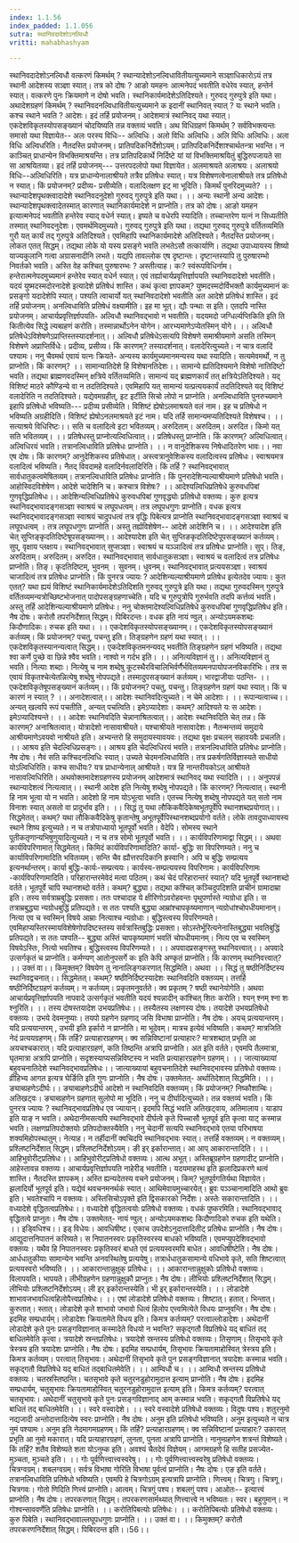 ```yaml
---
index: 1.1.56
index_padded: 1.1.056
sutra: स्थानिवदादेशोऽनल्विधौ
vritti: mahabhashyam

---
```

 स्थानिवदादेशोऽनल्विधौ वत्करणं किमर्थम् ? स्थान्यादेशोऽनल्विधावितीयत्युच्यमाने सञ्ज्ञाधिकारोऽयं तत्र स्थानी आदेशस्य सञ्ज्ञा स्यात्। तत्र को दोषः ? आङो यमहनः आत्मनेपदं भवतीति वधेरेव स्यात्, हन्तेर्न स्यात्। वत्करणे पुनः क्रियमाणे न दोषो भवति। स्थानिकार्यमादेशेऽतिदिश्यते। गुरुवद् गुरुपुत्रे इति यथा। अथादेशग्रहणं किमर्थम् ? स्थानिवदनल्विधावितीयत्युच्यमाने क इदानीं स्थानिवत् स्यात् ? यः स्थाने भवति। कश्च स्थाने भवति ? आदेशः। इदं तर्हि प्रयोजनम्। आदेशमात्रं स्थानिवद् यथा स्यात्। एकदेशविकृतस्योपसङ्ख्यानं चोदयिष्यति तन्न वक्तव्यं भवति। अथ विधिग्रहणं किमर्थम् ? सर्वविभक्त्यन्तः समासो यथा विज्ञायेत-- अलः परस्य विधिः-- अल्विधिः। अलो विधिः अल्विधिः। अलि विधिः अल्विधिः। अला विधिः अल्विधरिति। नैतदस्ति प्रयोजनम्। प्रातिपदिकनिर्देशोऽयम्। प्रातिपदिकनिर्देशाश्चार्थतन्त्रा भवन्ति। न काञ्चित् प्राधान्येन विभक्तिमाश्रयन्ति। तत्र प्रातिपदिकार्थे निर्दिष्टे यां यां विभक्तिमाश्रयितुं बुद्धिरुपजायते सा सा आश्रयितव्या। इदं तर्हि प्रयोजनम्--- उत्तरपदलोपो यथा विज्ञायेत। अलमाश्रयते अलाश्रयः। अलाश्रयो विधिः--अल्विधिरिति। यत्र प्राधान्येनालाश्रीयते तत्रैव प्रतिषेधः स्यात्। यत्र विशेषणत्वेनालाश्रीयते तत्र प्रतिषेधो न स्यात्। किं प्रयोजनम्? प्रदीव्य- प्रसीव्येति। वलादिलक्षण इट् मा भूदिति। किमर्थं पुनरिदमुच्यते? ।। स्थान्यादेशपृथक्त्वादादेशे स्थानिवदनुदेशो गुरुवद् गुरुपुत्रे इति यथा। ।। अन्यः स्थानी अन्य आदेशः। स्थान्यादेशपृथक्त्वादेतस्मात् कारणात् स्थानिकार्यमादेशे न प्राप्नोति। तत्र को दोषः। आङो यमहन इत्यात्मनेपदं भवतीति हन्तेरेव स्याद् वधेर्न स्यात्। इष्यते च वधेरपि स्यादिति। तच्चान्तरेण यत्नं न सिध्यतीति तस्मात् स्थानिवदनुदेशः। एवमर्थमिदमुच्यते। गुरुवद् गुरुपुत्रे इति यथा। तद्यथा गुरुवद् गुरुपुत्रे वर्तितव्यमिति गुरौ यत् कार्यं तद् गुरुपुत्रे अतिदिश्यते। एवमिहापि स्थानिकार्यमादेशे अतिदिश्यते। नैतदस्ति प्रयोजनम्। लोकत एतत् सिद्धम्। तद्यथा लोके यो यस्य प्रसङ्गे भवति लभतेऽसौ तत्कार्याणि। तद्यथा उपाध्यायस्य शिष्यो याज्यकुलानि गत्वा अग्रासनादीनि लभते। यद्यपि तावल्लोक एष दृष्टान्तः। दृष्टान्तस्यापि तु पुरुषारम्भो निवर्तको भवति। अस्ति वेह कश्चित् पुरुषारम्भः ? अस्तीत्याह। कः? स्वंरूपविधिर्नाम। हन्तेरात्मनेपदमुच्यमानं हन्तेरेव स्यात् वधेर्न स्यात्। एवं तर्ह्याचार्यप्रवृत्तिर्ज्ञापयति स्थानिवदादेशो भवतीति। यदयं युष्मदस्मदोरनादेशे इत्यादेशे प्रतिषेधं शास्ति। कथं कृत्वा ज्ञापकम्? युष्मदस्मदोर्विभक्तौ कार्यमुच्यमानं कः प्रसङ्गो यदादेशेपि स्यात्। पश्यति त्वाचार्यो यत् स्थानिवदादेशो भवतीति अत आदेशे प्रतिषेधं शास्ति। इदं तर्हि प्रयोजनम्। अनल्विधाविति प्रतिषेधं वक्ष्यामीति। इह मा भूत्। द्यौः पन्थाः स इति। एतदपि नास्ति प्रयोजनम्। आचार्यप्रवृत्तिर्ज्ञापयति- अल्विधौ स्थानिवद्भावो न भवतीति। यदयमदो जग्धिर्ल्यप्तिकिति इति ति कितीत्येव सिद्धे ल्यब्ग्रहणं करोति। तस्मान्नार्थोऽनेन योगेन। आरभ्यमाणेऽप्येतस्मिन् योगे। ।। अल्विधौ प्रतिषेधेऽविशेषणेऽप्राप्तिस्तस्यादर्शनात्।। अल्विधौ प्रतिषेधेऽसत्यपि विशेषणे समाश्रीयमाणे असति तस्मिन् विशेषणे अप्राप्तिर्विधेः। प्रदीव्य, प्रसीव्य। किं कारणम्? तस्यादर्शनात्। वलादेरित्युच्यते। न चात्र वलादिं पश्यामः। ननु चैवमर्थ एवायं यत्नः क्रियते- अन्यस्य कार्यमुच्यमानमन्यस्य यथा स्यादिति। सत्यमेवमर्थो, न तु प्राप्नोति। किं कारणम्? ।। सामान्यातिदेशे हि विशेषानतिदेशः।। सामान्ये ह्यतिदिश्यमाने विशेषो नातिदिष्टो भवति। तद्यथा ब्राह्मणवदस्मिन् क्षत्रिये वर्तितव्यमिति। सामान्यं यद् ब्राह्मणकार्यं तत् क्षत्रियेऽतिदिश्यते। यद् विशिष्टं माठरे कौण्डिन्ये वा न तदतिदिश्यते। एवमिहापि यत् सामान्यं यत्प्रत्ययकार्यं तदतिदिश्यते यद् विशिष्टं वलादेरिति न तदतिदिश्यते। यद्येवमग्रहीत्, इट इर्टीति सिचो लोपो न प्राप्नोति। अनल्विधाविति पुनरुच्यमाने इहापि प्रतिषेधो भविष्यति--- प्रदीव्य प्रसीव्येति। विशिष्टं ह्येषोऽलमाश्रयते वलं नाम। इह च प्रतिषेधो न भविष्यति अग्रहीदिति। विशिष्टं ह्येषोऽनलमाश्रयते इटं नाम। यदि तर्हि सामान्यमप्यतिदिश्यते विशेषश्च। ।। सत्याश्रये विधिरिष्टः।। सति च वलादित्वे इटा भवितव्यम्। अरुदिताम्। अरुदितम्। अरुदित। किमो यत् सति भवितव्यम्। ।। प्रतिषेधस्तु प्राप्नोत्यल्विधित्वात्।। प्रतिषेधस्तु प्राप्नोति। किं कारणम्? अल्विधित्वात्। अल्विधिरयं भवति। तत्रानल्विधाविति प्रतिषेधः प्राप्नोति। ।। न वानुदेशिकस्य निषेधादितरेण भावः।। नवा एष दोषः। किं कारणम्? आनुदेशिकस्य प्रतिषेधात्। अस्त्वत्रानुवेशिकस्य वलादित्वस्य प्रतिषेधः। स्वाश्रयमत्र वलादित्वं भविष्यति। नैतद् विवदामहे वलादिर्नवलादिरिति। किं तर्हि ? स्थानिवद्भावात् सार्वधातुकत्वमेषितव्यम्। तत्रानल्विधाविति प्रतिषेधः प्राप्नोति। किं पुनरादेशिन्यल्याश्रीयमाणे प्रतिषेधो भवति। आहोस्विदविशेषेण। आदेशे चादेशिनि च। कश्चात्र विशेषः? ।। आदेश्यल्विधिप्रतिषेधे कुरुवधपिबां गुणवृद्धिप्रतिषेधः।। आदेशिन्यल्विधिप्रतिषेधे कुरुवधपिबां गुणवृद्ध्योः प्रतिषेधो वक्तव्यः। कुरु इत्यत्र स्थानिवद्भावादङ्गसञ्ज्ञा स्वाश्रयं च लघूपधत्वम्। तत्र लघूपधगुणः प्राप्नोति। वधक इत्यत्र स्थानिवद्भावादङ्गसञ्ज्ञा स्वाश्रयं चादुपधत्वं तत्र वृद्धिः पिबेत्यत्र प्राप्नोति स्थानिवद्भावादङ्गसञ्ज्ञा स्वाश्रयं च लघूपधत्वम् । तत्र लघूपधगुणः प्राप्नोति। अस्तु तर्ह्यविशेषेण-- आदेशे आदेशिनि च। ।। आदेश्यादेश इति चेत् सुप्तिङ्कृदतिदिष्टेषूपसङ्ख्यानम्।। आदेश्यादेश इति चेत् सुप्तिङकृदतिदिष्टेपूपसङ्ख्यानं कर्तव्यम्। सुप्, वृक्षाय प्लक्षाय। स्थानिवद्भावात् सुप्सञ्ज्ञा। स्वाश्रयं च यञ्ञादित्वं तत्र प्रतिषेधः प्राप्नोति। सुप्। तिङ्, अरुदिताम्। अरुदितम्। अरुदित। स्थानिवद्भावात् सार्वधातुकसञ्ज्ञा। स्वाश्रयं च वलादित्वं तत्र प्रतिषेधः प्राप्नोति। तिङ्। कृदतिदिष्टम्, भुवनम् । सुवनम्। धुवनम्। स्थानिवद्भावात् प्रत्ययसञ्ज्ञा। स्वाश्रयं चाजादित्वं तत्र प्रतिषेधः प्राप्नोति। किं पुनरत्र ज्यायः ? आदेशिन्यल्याश्रीयमाणे प्रतिषेध इत्येतदेव ज्यायः। कुत एतत्? यथा ह्ययं विशिष्टं स्थानिकार्यमादेशेऽतिदिशति गुरुवद् गुरुपुत्रे इति यथा। तद्यथा गुरुवदस्मिन् गुरुपुत्रे वर्तितव्यमन्यत्रोच्छिष्टभोजनात् पादोपसङ्ग्रहणाच्चेति। यदि च गुरुपुत्रोपि गुरुर्भवति तदपि कर्त्तव्यं भवति। अस्तु तर्हि आदेशिन्यल्याश्रीयमाणे प्रतिषेधः। ननु चोक्तमादेश्यल्विधिप्रतिषेधे कुरुवधपिबां गुणवृद्धिप्रतिषेध इति। नैष दोषः। करोतौ तपरनिर्देशात् सिद्धम्। पिबिरदन्तः। वधक इति नायं ण्वुल्। अन्योऽयमकशब्दः किदौणादिकः। रुचक इति यथा। ।। एकदेशविकृतस्योपसङ्ख्यानम्।। एकदेशविकृतस्योपसङ्ख्यानं कर्तव्यम्। किं प्रयोजनम्? पचतु, पचन्तु इति। तिङ्ग्रहणेन ग्रहणं यथा स्यात्। ।। एकदेशविकृतस्यानन्यत्वात् सिद्धम्।। एकदेशविकृतमनन्यवद् भवतीति तिङ्ग्रहणेन ग्रहणं भविष्यति। तद्यथा श्वा कर्णे पुच्छे वा छिन्ने श्वैव भवति। नाश्वो न गर्दभ इति। ।। अनित्यविज्ञानं तु।। अनित्यविज्ञानं तु भवति। नित्याः शब्दाः। नित्येषु च नाम शब्देषु कूटस्थैरविचालिभिर्वर्णैर्भवितव्यमनपायोपजनविकारिभिः। तत्र स एवायं विकृतश्चेत्येतन्नित्येषु शब्देषु नोपपद्यते। तस्मादुपसङ्ख्यानं कर्तव्यम्। भारद्वाजीयाः पठन्ति- ।। एकदेशविकृतेषूपसङ्ख्यानं कर्तव्यम्।। किं प्रयोजनम्? पचतु, पचन्तु। तिङ्ग्रहणेन ग्रहणं यथा स्यात्। किं च कारणं न स्यात् ? ।। अनादेशत्वात्।। आदेशः स्थानिवदित्युच्यते। न चेमे आदेशाः। ।। रूपान्यत्वाच्च।। अन्यत् खल्वपि रूपं पचतीति , अन्यत् पचत्विति। इमेऽप्यादेशाः। कथम्? आदिश्यते यः स आदेशः। इमेऽप्यादिश्यन्ते। ।। आदेशः स्थानिवदिति चेन्नानाश्रितत्वात्।। आदेशः स्थानिवदिति चेत् तन्न। किं कारणम्? अनाश्रितत्वात्। योत्रादेशो नासावाश्रीयते। यश्चाश्रीयते नासावादेशः। नैतन्मन्तव्यं समुदाये आश्रीयमाणेऽवयवो नाश्रीयते इति। अभ्यन्तरो हि समुदायस्यावयवः। तद्यथा वृक्षः प्रचलन् सहावयवैः प्रचलति। ।। आश्रय इति चेदल्विधिप्रसङ्गः।। आश्रय इति चेदल्विधिरयं भवति। तत्रानल्विधाविति प्रतिषेधः प्राप्नोति। नैष दोषः। नैवं सति कश्चिदनल्विधिः स्यात्। उच्यते चेदमनल्विधाविति। तत्र प्रकर्षगतिर्विज्ञास्यते साधीयो योऽल्विधिरिति। कश्च साधीयः? यत्र प्राधान्येनाल् आश्रीयते। यत्र हि नान्तरीयकोऽल् आश्रीयते नासावल्विधिरिति। अथवोक्तमादेशग्रहणस्य प्रयोजनम् आदेशमात्रं स्थानिवद् यथा स्यादिति। ।। अनुपपन्नं स्थान्यादेशत्वं नित्यत्वात्।। स्थानी आदेश इति नित्येषु शब्देषु नोपपद्यते। किं कारणम्? नित्यत्वात्। स्थानी हि नाम भूत्वा यो न भवति। आदेशो हि नाम योऽभूत्वा भवति। एतच्च नित्येषु शब्देषु नोपपद्यते यत् सतो नाम विनाशः स्यात् असतो वा प्रादुर्भाव इति। ।। सिद्धं तु यथा लौकिकवैदिकेष्वभूतपूर्वेपि स्थानशब्दप्रयोगात्।। सिद्धमेतत्। कथम्? यथा लौकिकवैदिकेषु कृतान्तेषु अभूतपूर्वेपिस्थानशब्दप्रयोगो वर्तते। लोके तावदुपाध्यायस्य स्थाने शिष्य इत्युच्यते। न च तत्रोपाध्यायो भूतपूर्वो भवति। वेदेपि। सोमस्य स्थाने पूतीकतृणान्यभिषुणुयादित्युच्यते। न च तत्र सोमो भूतपूर्वो भवति। ।। कार्यविपरिणामाद्वा सिद्धम्।। अथवा कार्यविपरिणामात् सिद्धमेतत्। किमिदं कार्यविपरिणामादिति? कार्या- बुद्धिः सा विपरिणम्यते। ननु च कार्याविपरिणामादिति भवितव्यम्। सन्ति चैव ह्यौत्तरपदिकानि ह्रस्वानि। अपि च बुद्धिः सम्प्रत्यय इत्यनर्थान्तरम्। कार्या बुद्धिः-कार्यः-सम्प्रत्ययः। कार्यस्य-सम्प्रत्ययस्य विपरिणामः। कार्यविपरिणामः -कार्यविपरिणामादिति। परिहारान्तरमेवेदं मत्वा पठितम्। कथं चेदं परिहारान्तरं स्यात्? यदि भूतपूर्वे स्थानशब्दो वर्तते। भूतपूर्वे चापि स्थानशब्दो वर्तते। कथम्? बुद्ध्या। तद्यथा कश्चित् कञ्चिदुपदिशति प्राचीनं ग्रामादाम्रा इति। तस्य सर्वत्राम्रबुद्धिः प्रसक्ता। ततः पश्चादाह ये क्षीरिणोऽवरोहवन्तः पृथुपर्णास्ते न्यग्रोधा इति। स तत्राम्रबुद्ध्या न्यग्रोधबुद्धिं प्रतिपद्यते। स ततः पश्यति बुद्ध्या आम्रांश्चापकृष्यमाणान् न्यग्रोधांश्चोपधीयमानान्। नित्या एव च स्वस्मिन् विषये आम्राः नित्याश्च न्यग्रोधाः। बुद्धिस्त्वस्य विपरिणम्यते। एवमिहाप्यस्तिरस्मायविशेषेणोपदिष्टस्तस्य सर्वत्रास्तिबुद्धिः प्रसक्ता। सोऽस्तेर्भूरित्यनेनास्तिबुद्ध्या भवतिबुद्धिं प्रतिपद्यते। स ततः पश्यति-- बुद्ध्या अस्तिं चापकृष्यमाणं भवतिं चोपधीयमानम्। नित्य एव च स्वस्मिन् विषयेऽस्तिः, नित्यो भवतिश्च। बुद्धिस्त्वस्य विपरिणम्यते। ।। अपवादप्रसङ्गस्तु स्थानिवत्त्वात्।। अपवादे उत्सर्गकृतं च प्राप्नोति। कर्मण्यण् आतोनुपसर्गे कः इति केपि अण्कृतं प्राप्नोति। किं कारणम् स्थानिवत्त्वात्? ।। उक्तं वा।। किमुक्तम्? विषयेण तु नानालिङ्गकरणात् सिद्धमिति। अथवा ।। सिद्धं तु षष्ठीनिर्दिष्टस्य स्थानिवद्वचनात्।। सिद्धमेतत्। कथम्? षष्ठीनिर्दिष्टस्यादेशः स्थानिवदिति वक्तव्यम्। तत्तर्हि षष्ठीनिर्दिष्टग्रहणं कर्तव्यम्। न कर्तव्यम्। प्रकृतमनुवर्तते। क्व प्रकृतम् ? षष्ठी स्थानेयोगेति। अथवा आचार्यप्रवृत्तिर्ज्ञापयति नापवादे उत्सर्गकृतं भवतीति यदयं श्यन्नादीन् कांश्चित् शितः करोति। श्यन् श्नम् श्ना शः श्नुरिति। ।। तस्य दोषस्तयादेश उभयप्रतिषेधः।। तस्यैतस्य लक्षणस्य दोषः। तयादेशे उभयप्रतिषेधो वक्तव्यः। उभये देवमनुष्याः। तयपो ग्रहणेन ग्रहणाद् जसि विभाषा प्राप्नोति। नैष दोषः। अयच् प्रत्ययान्तरम्। यदि प्रत्ययान्तरम् , उभयी इति इर्कारो न प्राप्नोति। मा भूदेवम्। मात्रच इत्येवं भविष्यति। कथम्? मात्रजिति नेदं प्रत्ययग्रहणम्। किं तर्हि? प्रत्याहारग्रहणम्। क्व सन्निविष्टानां प्रत्याहारः? मात्रशब्दात् प्रभृति आ अयचश्चकारात्। यदि प्रत्याहारग्रहणं, कति तिष्ठन्ति अत्रापि प्राप्नोति। अत इति वर्तते। एवमपि तैलमात्रा, घृतमात्रा अत्रापि प्राप्नोति। सदृशस्याप्यसन्निविष्टस्य न भवति प्रत्याहारग्रहणेन ग्रहणम्। ।। जात्याख्यायां बहुवचनातिदेशे स्थानिवद्भावप्रतिषेधः।। जात्याख्यायां बहुवचनातिदेशे स्थानिवद्भावस्य प्रतिषेधो वक्तव्यः। व्रीहिभ्य आगत इत्यत्र घेर्ङिति इति गुणः प्राप्नोति। नैष दोषः। उक्तमेतत्- अर्थातिदेशात् सिद्धमिति। ।। ङ्याब्ग्रहणेऽदीर्घः।। ङ्याब्ग्रहणेऽदीर्घ आदेशो न स्थानिवदिति वक्तव्यम्। किं प्रयोजनम्? निष्कौशाम्बिः। अतिखट्वः। ङ्याब्ग्रहणेन ग्रहणात् सुलोपो मा भूदिति। ननु च दीर्घादित्युच्यते। तन्न वक्तव्यं भवति। किं पुनरत्र ज्यायः ? स्थानिवद्भावप्रतिषेध एव ज्यायान्। इदमपि सिद्धं भवति अतिखट्वाय, अतिमालाय। याडाप इति याङ् न भवति। अथेदानीमसत्यपि स्थानिवद्भावे दीर्घत्वे कृते पिच्चासौ भूतपूर्व इति कृत्वा याट् कस्मान्न भवति। लक्षणप्रतिपदोक्तयोः प्रतिपदोक्तस्यैवेति। ननु चेदानीं सत्यपि स्थानिवद्भावे एतया परिभाषया शक्यमिहोपस्थातुम्। नेत्याह। न तर्हीदानीं क्वचिदपि स्थानिवद्भावः स्यात्। तत्तर्हि वक्तव्यम्। न वक्तव्यम्। प्रश्लिष्टनिर्देशात् सिद्धम्। प्रश्लिष्टनिर्देशोऽयम्। ङी इर् इर्कारान्तात्। आ आप् आकारान्तादिति। ।। आहिभुवोरीट्प्रतिषेधः।। आहिभुवोरीट्प्रतिषेधो वक्तव्यः। आत्थ अभूत्। अस्तिब्रूग्रहणेन ग्रहणादीट् प्राप्नोति। आहेस्तावन्न वक्तव्यः। आचार्यप्रवृत्तिर्ज्ञापयति नाहेरीड् भवतीति। यदयमाहस्थ इति झलादिप्रकरणे थत्वं शास्ति। नैतदस्ति ज्ञापकम्। अस्ति ह्यन्यदेतस्य वचने प्रयोजनम्। किम्? भूतपूर्वगतिर्यथा विज्ञायेत। झलादिर्यो भूतपूर्व इति। यद्येवं थवचनमनर्थकं स्यात्। आथिमेवायमुच्चारयेत्। ब्रुवः पञ्ञ्चानामादिति आथो ब्रुवः इति। भवतेश्चापि न वक्तव्यः। अस्तिसिचोऽपृक्ते इति द्विसकारको निर्देशः। अस्तेः सकारान्तादिति। ।। वध्यादेशे वृद्धितत्वप्रतिषेधः।। वध्यादेशे वृद्धितत्वयोः प्रतिषेधो वक्तव्यः। वधकं पुष्करमिति। स्थानिवद्भावाद् वृद्धितत्वे प्राप्नुतः। नैष दोषः। उक्तमेतत्- नायं ण्वुल्। अन्योऽयमकशब्दः किदौणादिको रुचक इति यथेति। ।। इडि्वधिश्च।। इड् विधेयः। आवधिषीष्ट। एकाच उपदेशेऽनुदात्तादितीट् प्रतिषेधः प्राप्नोति। नैष दोषः। आद्युदात्तनिपातनं करिष्यते। स निपातनस्वरः प्रकृतिस्वरस्य बाधको भविष्यति। एवमप्युपदेशिवद्भावो वक्तव्यः। यथैव हि निपातनस्वरः प्रकृतिस्वरं बाधते एवं प्रत्ययस्वरमपि बाधेत। आवधिषीष्टेति। नैष दोषः। आर्धधातुकीयाः सामान्येन भवन्ति अनवस्थितेषु प्रत्ययेषु। तत्रार्धधातुकसामान्ये वधिभावे कृते, सति शिष्टत्वात् प्रत्ययस्वरो भविष्यति। ।। आकारान्तान्नुक्षुक् प्रतिषेधः। ।। आकारान्तान्नुक्षुकोः प्रतिषेधो वक्तव्यः। विलापयति। भापयते। लीभीग्रहणेन ग्रहणान्नुक्षुकौ प्राप्नुतः। नैष दोषः। लीभियोः प्रश्लिष्टनिर्देशात् सिद्धम्। लीभियोः प्रश्लिष्टनिर्देशोऽयम्। ली इर् इर्कारान्तस्येति। भी इर् इर्कारान्तस्येति। ।। लोडादेशे शाभावजभावधित्वहिलोपैत्त्वप्रतिषेधः। ।। एषां लोडादेशे प्रतिषेधो वक्तव्यः। शिष्टात्। हतात्। भिन्तात्। कुरुतात्। स्तात्। लोडादेशे कृते शाभावो जभावो धित्वं हिलोप एत्त्वमित्येते विधयः प्राप्नुवन्ति। नैष दोषः। इदमिह सम्प्रधार्यम्। लोडादेशः क्रियतामेते विधय इति। किमत्र कर्तव्यम्? परत्वाल्लोडादेशः। अथेदानीं लोडादेशे कृते पुनः प्रसङ्गविज्ञानात् कस्मादेते विधयो न भवन्ति? सकृद्गतौ विप्रतिषेधे यद् बाधितं तद् बाधितमेवेति कृत्वा। त्रयादेशे स्रन्तप्रतिषेधः। त्रयादेशे स्रन्तस्य प्रतिषेधो वक्तव्यः। तिसृणाम्। तिसृभावे कृते त्रेस्त्रय इति त्रयादेशः प्राप्नोति। नैषः दोषः। इदमिह सम्प्रधार्यम्, तिसृभावः क्रियतामाहोस्वित् त्रेस्त्रय इति। किमत्र कर्तव्यम्। परत्वात् तिसृभावः। अथेदानीं तिसृभावे कृते पुन प्रसङ्गविज्ञानात् त्रयादेशः कस्मान्न भवति। सकृद्गतौ विप्रतिषेधे यद् बाधितं तद्बाधितमेवेति। ।। आम्विधौ च। ।। आम्विधौ स्रन्तस्य प्रतिषेधो वक्तव्यः। चतस्रस्तिष्ठन्ति। चतसृभावे कृते चतुरनडुहोरामुदात्त इत्याम् प्राप्नोति। नैष दोषः। इदमिह सम्प्रधार्यम्, चतुसृभावः क्रियतामाहोस्वित् चतुरनडुहोरामुदात्त इत्याम् इति। किमत्र कर्तव्यम्? परत्वात् चतसृभावः। अथेदानीं चतुसृभावे कृते पुनः प्रसङ्गविज्ञानाद् आम् कस्मान्न भवति। सकृद्गतौ विप्रतिषेधे यद् बाधितं तद् बाधितमेवेति। ।। स्वरे वस्वादेशे। ।। स्वरे वस्वादेशे प्रतिषेधो वक्तव्यः। विदुषः पश्य। शतुरनुमो नद्यजादी अन्तोदात्तादित्येष स्वरः प्राप्नोति। नैष दोषः। अनुम इति प्रतिषेधो भविष्यति। अनुम इत्युच्यते न चात्र नुमं पश्यामः। अनुम इति नेदमागमग्रहणम्। किं तर्हि? प्रत्याहारग्रहणम्। क्व सन्निविष्टानां प्रत्याहारः? उकारात् प्रभृति आ नुमो मकारात्। यदि प्रत्याहारग्रहणं, लुनता, पुनता अत्रापि प्राप्नोति। नानुम्ग्रहणेन शत्रन्तं विशेष्यते। किं तर्हि? शतैव विशेष्यते शता योऽनुम्क इति। अवश्यं चैतदेवं विज्ञेयम्। आगमग्रहणे हि सतीह प्रसज्येत- मुञ्चता, मुञ्चते इति। ।। गोः पूर्वणित्त्वात्त्वस्वरेषु। ।। गोः पूर्वणित्त्वात्त्वस्वरेषु प्रतिषेधो वक्तव्यः। चित्रग्वग्रम्। शबलग्वग्रम्। सर्वत्र विभाषा गोरिति विभाषा पूर्वत्वं प्राप्नोति। नैषः दोषः। एङ इति वर्तते। तत्रानल्विधाविति प्रतिषेधो भविष्यति। एवमपि हे चित्रगोऽग्रम् इत्यत्रापि प्राप्नोति। णित्त्वम्। चित्रगुः। चित्रगू। चित्रगवः। गोतो णिदिति णित्त्वं प्राप्नोति। आत्वम्। चित्रगुं पश्य। शबलगुं पश्य। आओतः-- इत्यात्त्वं प्राप्नोति। नैष दोषः। तपरकरणात् सिद्धम्। तपरकरणसार्मथ्यात् णित्त्वात्त्वे न भविष्यतः। स्वर। बहुगुमान्। न गोश्वन्साववर्णेति प्रतिषेधः प्राप्नोति। ।। करोतिपिबत्योः प्रतिषेधः। ।। करोतिपिबत्योः प्रतिषेधो वक्तव्यः। कुरु पिबेति। स्थानिवद्भावाल्लघूपधगुणः प्राप्नोति। ।। उक्तं वा। ।। किमुक्तम्? करोतौ तपरकरणनिर्देशात् सिद्धम्। पिबिरदन्त इति।।56।। 